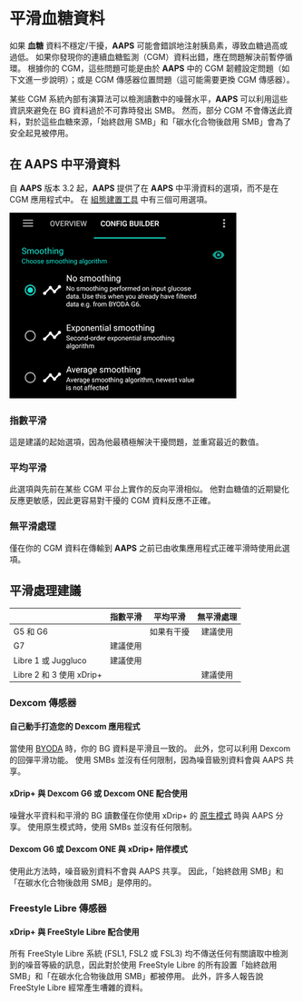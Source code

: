# 平滑血糖資料

如果 **血糖** 資料不穩定/干擾，**AAPS** 可能會錯誤地注射胰島素，導致血糖過高或過低。 如果你發現你的連續血糖監測（CGM）資料出錯，應在問題解決前暫停循環。 根據你的 CGM，這些問題可能是由於 **AAPS** 中的 CGM 韌體設定問題（如下文進一步說明）；或是 CGM 傳感器位置問題（這可能需要更換 CGM 傳感器）。

某些 CGM 系統內部有演算法可以檢測讀數中的噪聲水平，**AAPS** 可以利用這些資訊來避免在 BG 資料過於不可靠時發出 SMB。 然而，部分 CGM 不會傳送此資料，對於這些血糖來源，「始終啟用 SMB」和「碳水化合物後啟用 SMB」會為了安全起見被停用。

## 在 AAPS 中平滑資料

自 **AAPS** 版本 3.2 起，**AAPS** 提供了在 **AAPS** 中平滑資料的選項，而不是在 CGM 應用程式中。 在 [組態建置工具](../SettingUpAaps/ConfigBuilder.md) 中有三個可用選項。

![平滑](../images/ConfBuild_Smoothing.png)

### 指數平滑

這是建議的起始選項，因為他最積極解決干擾問題，並重寫最近的數值。

### 平均平滑

此選項與先前在某些 CGM 平台上實作的反向平滑相似。 他對血糖值的近期變化反應更敏感，因此更容易對干擾的 CGM 資料反應不正確。

### 無平滑處理

僅在你的 CGM 資料在傳輸到 **AAPS** 之前已由收集應用程式正確平滑時使用此選項。

## 平滑處理建議

|                       | 指數平滑 | 平均平滑  | 無平滑處理 |
| --------------------- |:----:|:-----:|:-----:|
| G5 和 G6               |      | 如果有干擾 | 建議使用  |
| G7                    | 建議使用 |       |       |
| Libre 1 或 Juggluco    | 建議使用 |       |       |
| Libre 2 和 3 使用 xDrip+ |      |       | 建議使用  |

### Dexcom 傳感器

#### 自己動手打造您的 Dexcom 應用程式
當使用 [BYODA](#DexcomG6-if-using-g6-with-build-your-own-dexcom-app) 時，你的 BG 資料是平滑且一致的。 此外，您可以利用 Dexcom 的回彈平滑功能。 使用 SMBs 並沒有任何限制，因為噪音級別資料會與 AAPS 共享。

#### xDrip+ 與 Dexcom G6 或 Dexcom ONE 配合使用
噪聲水平資料和平滑的 BG 讀數僅在你使用 xDrip+ 的 [原生模式](https://navid200.github.io/xDrip/docs/Native-Algorithm) 時與 AAPS 分享。 使用原生模式時，使用 SMBs 並沒有任何限制。

#### Dexcom G6 或 Dexcom ONE 與 xDrip+ 陪伴模式
使用此方法時，噪音級別資料不會與 AAPS 共享。 因此，「始終啟用 SMB」和「在碳水化合物後啟用 SMB」是停用的。

### Freestyle Libre 傳感器

#### xDrip+ 與 FreeStyle Libre 配合使用
所有 FreeStyle Libre 系統 (FSL1, FSL2 或 FSL3) 均不傳送任何有關讀取中檢測到的噪音等級的訊息，因此對於使用 FreeStyle Libre 的所有設置「始終啟用 SMB」和「在碳水化合物後啟用 SMB」都被停用。 此外，許多人報告說 FreeStyle Libre 經常產生嘈雜的資料。
